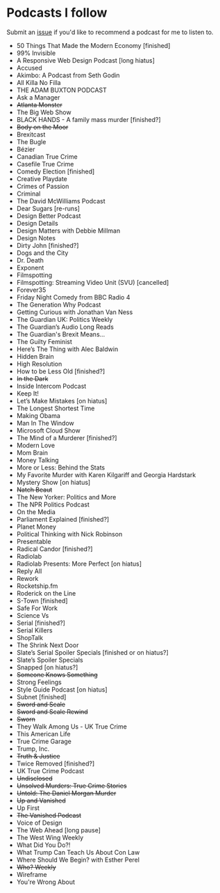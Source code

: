 # Podcasts I follow

Submit an [issue](https://github.com/yaili/podcasts/issues/new) if you'd like to recommend a podcast for me to listen to.

- 50 Things That Made the Modern Economy [finished]
- 99% Invisible
- A Responsive Web Design Podcast [long hiatus]
- Accused
- Akimbo: A Podcast from Seth Godin
- All Killa No Filla
- THE ADAM BUXTON PODCAST
- Ask a Manager
- ~~Atlanta Monster~~
- The Big Web Show
- BLACK HANDS - A family mass murder [finished?]
- ~~Body on the Moor~~
- Brexitcast
- The Bugle
- Bézier
- Canadian True Crime
- Casefile True Crime
- Comedy Election [finished]
- Creative Playdate
- Crimes of Passion
- Criminal
- The David McWilliams Podcast
- Dear Sugars [re-runs]
- Design Better Podcast
- Design Details
- Design Matters with Debbie Millman 
- Design Notes
- Dirty John [finished?]
- Dogs and the City
- Dr. Death 
- Exponent
- Filmspotting
- Filmspotting: Streaming Video Unit (SVU) [cancelled]
- Forever35
- Friday Night Comedy from BBC Radio 4
- The Generation Why Podcast
- Getting Curious with Jonathan Van Ness
- The Guardian UK: Politics Weekly
- The Guardian’s Audio Long Reads
- The Guardian's Brexit Means…
- The Guilty Feminist
- Here’s The Thing with Alec Baldwin
- Hidden Brain
- High Resolution
- How to be Less Old [finished?]
- ~~In the Dark~~
- Inside Intercom Podcast
- Keep It!
- Let’s Make Mistakes [on hiatus]
- The Longest Shortest Time
- Making Obama
- Man In The Window
- Microsoft Cloud Show
- The Mind of a Murderer [finished?]
- Modern Love
- Mom Brain
- Money Talking
- More or Less: Behind the Stats
- My Favorite Murder with Karen Kilgariff and Georgia Hardstark
- Mystery Show [on hiatus]
- ~~Natch Beaut~~
- The New Yorker: Politics and More
- The NPR Politics Podcast
- On the Media
- Parliament Explained [finished?]
- Planet Money
- Political Thinking with Nick Robinson 
- Presentable
- Radical Candor [finished?]
- Radiolab
- Radiolab Presents: More Perfect [on hiatus]
- Reply All
- Rework
- Rocketship.fm
- Roderick on the Line
- S-Town [finished]
- Safe For Work
- Science Vs
- Serial [finished?]
- Serial Killers
- ShopTalk
- The Shrink Next Door
- Slate’s Serial Spoiler Specials [finished or on hiatus?]
- Slate’s Spoiler Specials
- Snapped [on hiatus?]
- ~~Someone Knows Something~~
- Strong Feelings
- Style Guide Podcast [on hiatus]
- Subnet [finished]
- ~~Sword and Scale~~
- ~~Sword and Scale Rewind~~
- ~~Sworn~~
- They Walk Among Us - UK True Crime
- This American Life
- True Crime Garage
- Trump, Inc.
- ~~Truth & Justice~~
- Twice Removed [finished?]
- UK True Crime Podcast
- ~~Undisclosed~~
- ~~Unsolved Murders: True Crime Stories~~
- ~~Untold: The Daniel Morgan Murder~~
- ~~Up and Vanished~~
- Up First
- ~~The Vanished Podcast~~
- Voice of Design
- The Web Ahead [long pause]
- The West Wing Weekly
- What Did You Do?!
- What Trump Can Teach Us About Con Law
- Where Should We Begin? with Esther Perel
- ~~Who? Weekly~~
- Wireframe
- You're Wrong About
